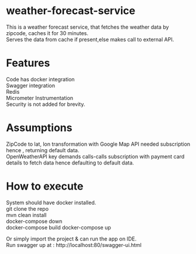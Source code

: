 # weather-forecast-service
This is a weather forecast service, that fetches the weather data by zipcode, caches it for 30 minutes.  
Serves the data from cache if present,else makes call to external API.  

# Features
Code has docker integration  
Swagger integration  
Redis  
Micrometer Instrumentation  
Security is not added for brevity.  

# Assumptions
ZipCode to lat, lon transformation with Google Map API needed subscription hence , returning default data.  
OpenWeatherAPI key demands calls-calls subscription with payment card details to fetch data hence defaulting to default data.  

# How to execute
System should have docker installed.  
git clone the repo   
mvn clean install  
docker-compose down  
docker-compose build 
docker-compose up  
  
Or simply import the project & can run the app on IDE.   
Run swagger up at : http://localhost:80/swagger-ui.html
